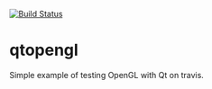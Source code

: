 [![Build Status](https://travis-ci.org/d-meiser/qtopengl.svg?branch=master)](https://travis-ci.org/d-meiser/qtopengl)

# qtopengl

Simple example of testing OpenGL with Qt on travis.

